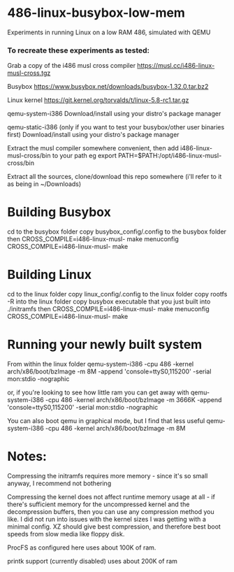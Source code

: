 # 486-linux-busybox-low-mem
Experiments in running Linux on a low RAM 486, simulated with QEMU

### To recreate these experiments as tested:

Grab a copy of the i486 musl cross compiler
https://musl.cc/i486-linux-musl-cross.tgz

Busybox
https://www.busybox.net/downloads/busybox-1.32.0.tar.bz2

Linux kernel
https://git.kernel.org/torvalds/t/linux-5.8-rc1.tar.gz

qemu-system-i386
Download/install using your distro's package manager

qemu-static-i386 (only if you want to test your busybox/other user binaries first)
Download/install using your distro's package manager


Extract the musl compiler somewhere convenient, then add i486-linux-musl-cross/bin to your path
eg
export PATH=$PATH:/opt/i486-linux-musl-cross/bin

Extract all the sources, clone/download this repo somewhere (i'll refer to it as being in ~/Downloads)

# Building Busybox
cd to the busybox folder
copy busybox_config/.config to the busybox folder
then
CROSS_COMPILE=i486-linux-musl- make menuconfig
CROSS_COMPILE=i486-linux-musl- make

# Building Linux
cd to the linux folder
copy linux_config/.config to the linux folder
copy rootfs -R into the linux folder
copy busybox executable that you just built into ./initramfs
then
CROSS_COMPILE=i486-linux-musl- make menuconfig
CROSS_COMPILE=i486-linux-musl- make

# Running your newly built system
From within the linux folder
qemu-system-i386 -cpu 486 -kernel arch/x86/boot/bzImage -m 8M -append 'console=ttyS0,115200' -serial mon:stdio -nographic

or, if you're looking to see how little ram you can get away with
qemu-system-i386 -cpu 486 -kernel arch/x86/boot/bzImage -m 3666K -append 'console=ttyS0,115200' -serial mon:stdio -nographic

You can also boot qemu in graphical mode, but I find that less useful
qemu-system-i386 -cpu 486 -kernel arch/x86/boot/bzImage -m 8M

# Notes:
Compressing the initramfs requires more memory - since it's so small anyway, I recommend not bothering

Compressing the kernel does not affect runtime memory usage at all - if there's sufficient memory for the uncompressed kernel and the decompression buffers, then you can use any compression method you like. I did not run into issues with the kernel sizes I was getting with a minimal config. XZ should give best compression, and therefore best boot speeds from slow media like floppy disk.

ProcFS as configured here uses about 100K of ram.

printk support (currently disabled) uses about 200K of ram